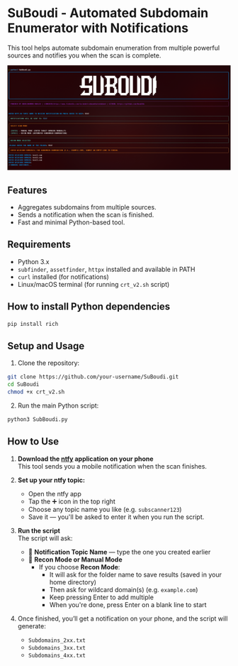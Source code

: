 # SuBoudi - Automated Subdomain Enumerator with Notifications

This tool helps automate subdomain enumeration from multiple powerful sources and notifies you when the scan is complete.

![SuBoudi Screenshot](image.png)

## Features
- Aggregates subdomains from multiple sources.
- Sends a notification when the scan is finished.
- Fast and minimal Python-based tool.

## Requirements

- Python 3.x
- `subfinder`, `assetfinder`, `httpx` installed and available in PATH
- `curl` installed (for notifications)
- Linux/macOS terminal (for running `crt_v2.sh` script)

## How to install Python dependencies

```bash
pip install rich
```
## Setup and Usage

1. Clone the repository:

```bash
git clone https://github.com/your-username/SuBoudi.git
cd SuBoudi
chmod +x crt_v2.sh
```

2. Run the main Python script:
```bash
python3 SubBoudi.py
```
## How to Use

1. **Download the [ntfy](https://ntfy.sh/) application on your phone**  
   This tool sends you a mobile notification when the scan finishes.

2. **Set up your ntfy topic:**  
   - Open the ntfy app  
   - Tap the ➕ icon in the top right  
   - Choose any topic name you like (e.g. `subscanner123`)  
   - Save it — you'll be asked to enter it when you run the script.

3. **Run the script**  
   The script will ask:

   - 🔹 **Notification Topic Name** — type the one you created earlier  
   - 🔹 **Recon Mode or Manual Mode**
     - If you choose **Recon Mode**:
       - It will ask for the folder name to save results (saved in your home directory)
       - Then ask for wildcard domain(s) (e.g. `example.com`)
       - Keep pressing Enter to add multiple
       - When you're done, press Enter on a blank line to start

4. Once finished, you’ll get a notification on your phone, and the script will generate:
   - `Subdomains_2xx.txt`  
   - `Subdomains_3xx.txt`  
   - `Subdomains_4xx.txt`

